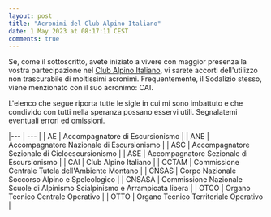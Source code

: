 ```yaml
---
layout: post
title: "Acronimi del Club Alpino Italiano"
date: 1 May 2023 at 08:17:11 CEST
comments: true
---
```


Se, come il sottoscritto, avete iniziato a vivere con maggior presenza la vostra partecipazione nel [Club Alpino Italiano][cai], vi sarete accorti dell'utilizzo non trascurabile di moltissimi acronimi. Frequentemente, il Sodalizio stesso, viene menzionato con il suo acronimo: CAI.

L'elenco che segue riporta tutte le sigle in cui mi sono imbattuto e che condivido con tutti nella speranza possano esservi utili. Segnalatemi eventuali errori ed omissioni.

|--- | --- |
| AE | Accompagnatore di Escursionismo |
| ANE | Accompagnatore Nazionale di Escursionismo |
| ASC | Accompagnatore Sezionale di Cicloescursionismo |
| ASE | Accompagnatore Sezionale di Escursionismo |
| CAI | Club Alpino Italiano |
| CCTAM | Commissione Centrale Tutela dell'Ambiente Montano |
| CNSAS | Corpo Nazionale Soccorso Alpino e Speleologico |
| CNSASA | Commissione Nazionale Scuole di Alpinismo Scialpinismo e Arrampicata libera |
| OTCO | Organo Tecnico Centrale Operativo |
| OTTO | Organo Tecnico Territoriale Operativo |

[cai]: https://www.cai.it
